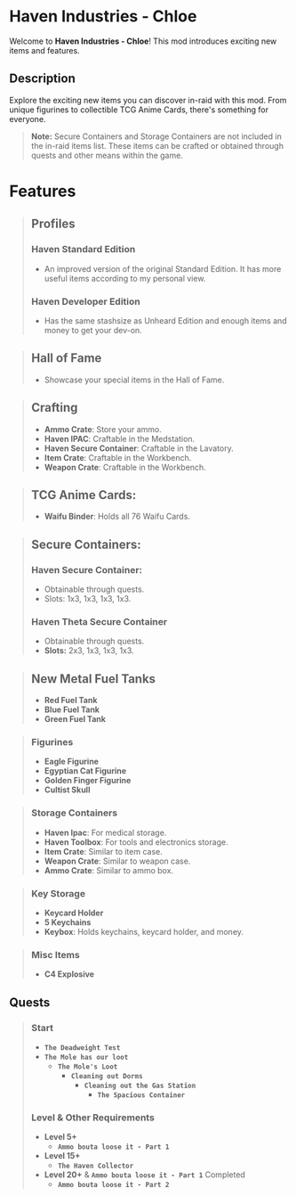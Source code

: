 # Haven Industries - Chloe

Welcome to **Haven Industries - Chloe**! This mod introduces exciting new items and features.

## Description

Explore the exciting new items you can discover in-raid with this mod. From unique figurines to collectible TCG Anime Cards, there's something for everyone.

> **Note:** Secure Containers and Storage Containers are not included in the in-raid items list. These items can be crafted or obtained through quests and other means within the game.

# Features

>## Profiles
> ### Haven Standard Edition
> - An improved version of the original Standard Edition. It has more useful items according to my personal view.
> ### Haven Developer Edition
> - Has the same stashsize as Unheard Edition and enough items and money to get your dev-on.

> ## Hall of Fame
> - Showcase your special items in the Hall of Fame.

> ## Crafting
> - **Ammo Crate**: Store your ammo.
> - **Haven IPAC**: Craftable in the Medstation.
> - **Haven Secure Container**: Craftable in the Lavatory.
> - **Item Crate**: Craftable in the Workbench.
> - **Weapon Crate**: Craftable in the Workbench.

> ## TCG Anime Cards:
> - **Waifu Binder**: Holds all 76 Waifu Cards.

> ## Secure Containers:
> ### Haven Secure Container: 
> - Obtainable through quests.
> - Slots: 1x3, 1x3, 1x3, 1x3.
> ### Haven Theta Secure Container
> - Obtainable through quests.
> - **Slots:** 2x3, 1x3, 1x3, 1x3.

> ## New Metal Fuel Tanks
> - **Red Fuel Tank**
> - **Blue Fuel Tank**
> - **Green Fuel Tank**

> ### Figurines
> - **Eagle Figurine**
> - **Egyptian Cat Figurine**
> - **Golden Finger Figurine**
> - **Cultist Skull**

> ### Storage Containers
> - **Haven Ipac**: For medical storage.
> - **Haven Toolbox**: For tools and electronics storage.
> - **Item Crate**: Similar to item case.
> - **Weapon Crate**: Similar to weapon case.
> - **Ammo Crate**: Similar to ammo box.

> ### Key Storage
> - **Keycard Holder**
> - **5 Keychains**
> - **Keybox**: Holds keychains, keycard holder, and money.

> ### Misc Items
> - **C4 Explosive**

## Quests
> ### Start
> - **`The Deadweight Test`**
> - **`The Mole has our loot`**
>     - **`The Mole's Loot`**
>         - **`Cleaning out Dorms`**
>             - **`Cleaning out the Gas Station`**
>                 - **`The Spacious Container`**
> 
> ### Level & Other Requirements
> 
> - **Level 5+**
>     - **`Ammo bouta loose it - Part 1`**
> - **Level 15+**
>     - **`The Haven Collector`**
> - **Level 20+** & **`Ammo bouta loose it - Part 1`** Completed
>     - **`Ammo bouta loose it - Part 2`**
